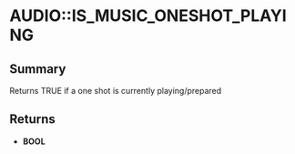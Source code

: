 # AUDIO::IS_MUSIC_ONESHOT_PLAYING

## Summary
Returns TRUE if a one shot is currently playing/prepared

## Returns
* **BOOL**